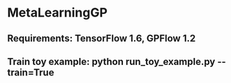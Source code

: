 # MetaLearningGP

## Requirements: TensorFlow 1.6, GPFlow 1.2
## Train toy example: python run_toy_example.py --train=True
